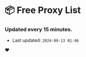 # :package: Free Proxy List
### Updated every 15 minutes.

- Last updated: `2024-09-13 01:46`

:heart:
